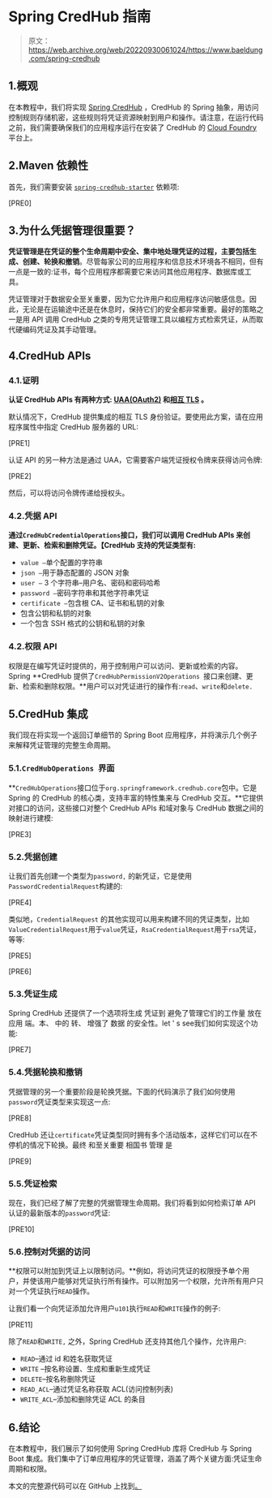 # Spring CredHub 指南

> 原文：<https://web.archive.org/web/20220930061024/https://www.baeldung.com/spring-credhub>

## 1.概观

在本教程中，我们将实现 [Spring CredHub](https://web.archive.org/web/20221207163043/https://spring.io/projects/spring-credhub) ，CredHub 的 Spring 抽象，用访问控制规则存储机密，这些规则将凭证资源映射到用户和操作。请注意，在运行代码之前，我们需要确保我们的应用程序运行在安装了 CredHub 的 [Cloud Foundry](/web/20221207163043/https://www.baeldung.com/cloud-foundry-uaa) 平台上。

## 2.Maven 依赖性

首先，我们需要安装 [`spring-credhub-starter`](https://web.archive.org/web/20221207163043/https://search.maven.org/search?q=a:spring-credhub-starter) 依赖项:

[PRE0]

## 3.为什么凭据管理很重要？

**凭证管理是在凭证的整个生命周期中安全、集中地处理凭证的过程，主要包括生成、创建、轮换和撤销**。尽管每家公司的应用程序和信息技术环境各不相同，但有一点是一致的:证书，每个应用程序都需要它来访问其他应用程序、数据库或工具。

凭证管理对于数据安全至关重要，因为它允许用户和应用程序访问敏感信息。因此，无论是在运输途中还是在休息时，保持它们的安全都非常重要。最好的策略之一是用 API 调用 CredHub 之类的专用凭证管理工具以编程方式检索凭证，从而取代硬编码凭证及其手动管理。

## 4.CredHub APIs

### 4.1.证明

**认证 CredHub APIs 有两种方式: [UAA(OAuth2)](https://web.archive.org/web/20221207163043/https://github.com/cloudfoundry/uaa) 和[相互 TLS](https://web.archive.org/web/20221207163043/https://github.com/cloudfoundry-incubator/credhub/blob/master/docs/mutual-tls.md) 。**

默认情况下，CredHub 提供集成的相互 TLS 身份验证。要使用此方案，请在应用程序属性中指定 CredHub 服务器的 URL:

[PRE1]

认证 API 的另一种方法是通过 UAA，它需要客户端凭证授权令牌来获得访问令牌:

[PRE2]

然后，可以将访问令牌传递给授权头。

### 4.2.凭据 API

**通过`CredHubCredentialOperations`接口，我们可以调用 CredHub APIs 来创建、更新、检索和删除凭证。【CredHub 支持的凭证类型有:**

*   `value –`单个配置的字符串
*   `json –`用于静态配置的 JSON 对象
*   `user –` 3 个字符串–用户名、密码和密码哈希
*   `password –`密码字符串和其他字符串凭证
*   `certificate –`包含根 CA、证书和私钥的对象
*   包含公钥和私钥的对象
*   一个包含 SSH 格式的公钥和私钥的对象

### 4.2.权限 API

权限是在编写凭证时提供的，用于控制用户可以访问、更新或检索的内容。Spring **CredHub 提供了`CredHubPermissionV2Operations `接口来创建、更新、检索和删除权限。**用户可以对凭证进行的操作有:`read`、`write`和`delete.`

## 5.CredHub 集成

我们现在将实现一个返回订单细节的 Spring Boot 应用程序，并将演示几个例子来解释凭证管理的完整生命周期。

### 5.1.`CredHubOperations `界面

**`CredHubOperations`接口位于`org.springframework.credhub.core`包中。它是 Spring 的 CredHub 的核心类，支持丰富的特性集来与 CredHub 交互。**它提供对接口的访问，这些接口对整个 CredHub APIs 和域对象与 CredHub 数据之间的映射进行建模:

[PRE3]

### 5.2.凭据创建

让我们首先创建一个类型为`password,` 的新凭证，它是使用`PasswordCredentialRequest`构建的:

[PRE4]

类似地，`CredentialRequest` 的其他实现可以用来构建不同的凭证类型，比如`ValueCredentialRequest`用于`value`凭证，`RsaCredentialRequest`用于`rsa`凭证，等等:

[PRE5]

[PRE6]

### 5.3.凭证生成

Spring CredHub 还提供了一个选项将生成 凭证到 避免了管理它们的工作量  放在应用 端。本、 中的 转、 增强了 数据 的安全性。let ' s see我们如何实现这个功能:

[PRE7]

### 5.4.凭据轮换和撤销

凭据管理的另一个重要阶段是轮换凭据。下面的代码演示了我们如何使用`password`凭证类型来实现这一点:

[PRE8]

CredHub 还让`certificate`凭证类型同时拥有多个活动版本，这样它们可以在不停机的情况下轮换。最终 和至关重要 相国书 管理 是

[PRE9]

### 5.5.凭证检索

现在，我们已经了解了完整的凭据管理生命周期。我们将看到如何检索订单 API 认证的最新版本的`password`凭证:

[PRE10]

### 5.6.控制对凭据的访问

**权限可以附加到凭证上以限制访问。**例如，将访问凭证的权限授予单个用户，并使该用户能够对凭证执行所有操作。可以附加另一个权限，允许所有用户只对一个凭证执行`READ`操作。

让我们看一个向凭证添加允许用户`u101`执行`READ`和`WRITE`操作的例子:

[PRE11]

除了`READ`和`WRITE,` 之外，Spring CredHub 还支持其他几个操作，允许用户:

*   `READ`–通过 id 和姓名获取凭证
*   `WRITE` –按名称设置、生成和重新生成凭证
*   `DELETE`–按名称删除凭证
*   `READ_ACL`–通过凭证名称获取 ACL(访问控制列表)
*   `WRITE_ACL`–添加和删除凭证 ACL 的条目

## 6.结论

在本教程中，我们展示了如何使用 Spring CredHub 库将 CredHub 与 Spring Boot 集成。我们集中了订单应用程序的凭证管理，涵盖了两个关键方面:凭证生命周期和权限。

本文的完整源代码可以在 GitHub 上找到[。](https://web.archive.org/web/20221207163043/https://github.com/eugenp/tutorials/tree/master/spring-credhub)